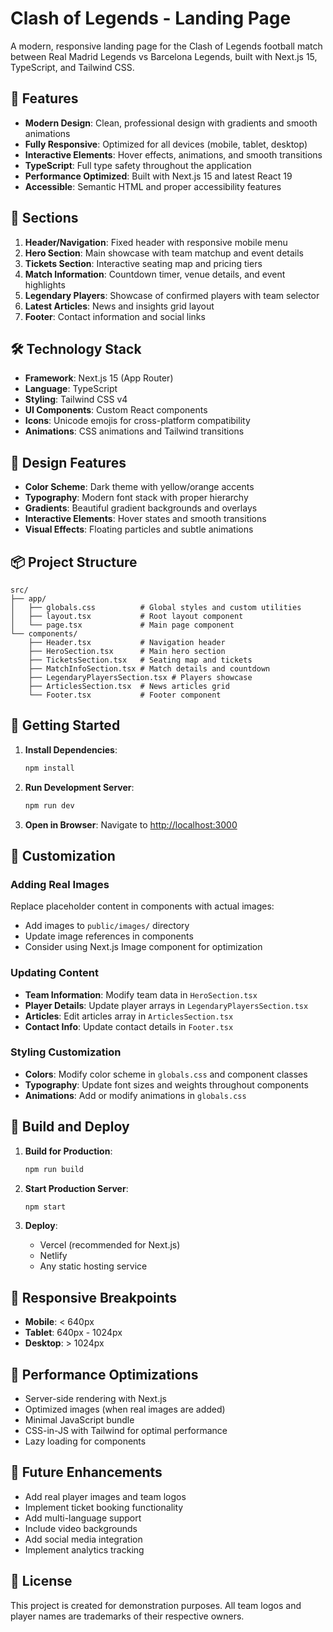 # Clash of Legends - Landing Page

A modern, responsive landing page for the Clash of Legends football match between Real Madrid Legends vs Barcelona Legends, built with Next.js 15, TypeScript, and Tailwind CSS.

## 🚀 Features

- **Modern Design**: Clean, professional design with gradients and smooth animations
- **Fully Responsive**: Optimized for all devices (mobile, tablet, desktop)
- **Interactive Elements**: Hover effects, animations, and smooth transitions
- **TypeScript**: Full type safety throughout the application
- **Performance Optimized**: Built with Next.js 15 and latest React 19
- **Accessible**: Semantic HTML and proper accessibility features

## 📱 Sections

1. **Header/Navigation**: Fixed header with responsive mobile menu
2. **Hero Section**: Main showcase with team matchup and event details
3. **Tickets Section**: Interactive seating map and pricing tiers
4. **Match Information**: Countdown timer, venue details, and event highlights
5. **Legendary Players**: Showcase of confirmed players with team selector
6. **Latest Articles**: News and insights grid layout
7. **Footer**: Contact information and social links

## 🛠️ Technology Stack

- **Framework**: Next.js 15 (App Router)
- **Language**: TypeScript
- **Styling**: Tailwind CSS v4
- **UI Components**: Custom React components
- **Icons**: Unicode emojis for cross-platform compatibility
- **Animations**: CSS animations and Tailwind transitions

## 🎨 Design Features

- **Color Scheme**: Dark theme with yellow/orange accents
- **Typography**: Modern font stack with proper hierarchy
- **Gradients**: Beautiful gradient backgrounds and overlays
- **Interactive Elements**: Hover states and smooth transitions
- **Visual Effects**: Floating particles and subtle animations

## 📦 Project Structure

```
src/
├── app/
│   ├── globals.css          # Global styles and custom utilities
│   ├── layout.tsx           # Root layout component
│   └── page.tsx             # Main page component
└── components/
    ├── Header.tsx           # Navigation header
    ├── HeroSection.tsx      # Main hero section
    ├── TicketsSection.tsx   # Seating map and tickets
    ├── MatchInfoSection.tsx # Match details and countdown
    ├── LegendaryPlayersSection.tsx # Players showcase
    ├── ArticlesSection.tsx  # News articles grid
    └── Footer.tsx           # Footer component
```

## 🚀 Getting Started

1. **Install Dependencies**:
   ```bash
   npm install
   ```

2. **Run Development Server**:
   ```bash
   npm run dev
   ```

3. **Open in Browser**:
   Navigate to [http://localhost:3000](http://localhost:3000)

## 📝 Customization

### Adding Real Images
Replace placeholder content in components with actual images:
- Add images to `public/images/` directory
- Update image references in components
- Consider using Next.js Image component for optimization

### Updating Content
- **Team Information**: Modify team data in `HeroSection.tsx`
- **Player Details**: Update player arrays in `LegendaryPlayersSection.tsx`
- **Articles**: Edit articles array in `ArticlesSection.tsx`
- **Contact Info**: Update contact details in `Footer.tsx`

### Styling Customization
- **Colors**: Modify color scheme in `globals.css` and component classes
- **Typography**: Update font sizes and weights throughout components
- **Animations**: Add or modify animations in `globals.css`

## 🔧 Build and Deploy

1. **Build for Production**:
   ```bash
   npm run build
   ```

2. **Start Production Server**:
   ```bash
   npm start
   ```

3. **Deploy**: 
   - Vercel (recommended for Next.js)
   - Netlify
   - Any static hosting service

## 📱 Responsive Breakpoints

- **Mobile**: < 640px
- **Tablet**: 640px - 1024px  
- **Desktop**: > 1024px

## 🎯 Performance Optimizations

- Server-side rendering with Next.js
- Optimized images (when real images are added)
- Minimal JavaScript bundle
- CSS-in-JS with Tailwind for optimal performance
- Lazy loading for components

## 🔮 Future Enhancements

- Add real player images and team logos
- Implement ticket booking functionality
- Add multi-language support
- Include video backgrounds
- Add social media integration
- Implement analytics tracking

## 📄 License

This project is created for demonstration purposes. All team logos and player names are trademarks of their respective owners.
